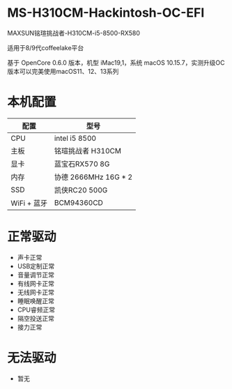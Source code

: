 # MS-H310CM-Hackintosh-OC-EFI
MAXSUN铭瑄挑战者-H310CM-i5-8500-RX580

适用于8/9代coffeelake平台

基于 OpenCore 0.6.0 版本，机型 iMac19,1，系统 macOS 10.15.7，实测升级OC版本可以完美使用macOS11、12、13系列

# 本机配置

| 配置        | 型号                   |
|-----------|----------------------|
| CPU       | intel i5 8500       |
| 主板        | 铭瑄挑战者 H310CM        |
| 显卡        | 蓝宝石RX570 8G             |
| 内存        | 协德  2666MHz 16G * 2 |
| SSD       | 凯侠RC20 500G          |
| WiFi + 蓝牙 | BCM94360CD          |

# 正常驱动
* 声卡正常
* USB定制正常
* 音量调节正常
* 有线网卡正常
* 无线网卡正常
* 睡眠唤醒正常
* CPU睿频正常
* 隔空投送正常
* 接力正常

# 无法驱动
* 暂无
